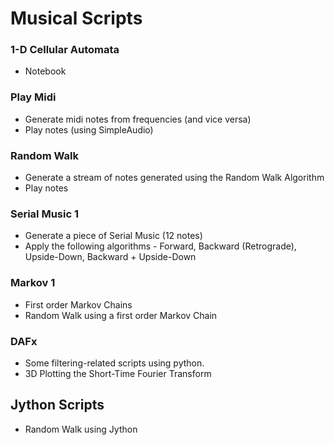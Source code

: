 # Musical Scripts

### 1-D Cellular Automata
* Notebook

### Play Midi
* Generate midi notes from frequencies (and vice versa)
* Play notes (using SimpleAudio)


### Random Walk
* Generate a stream of notes generated using the Random Walk Algorithm
* Play notes


### Serial Music 1
* Generate a piece of Serial Music (12 notes)
* Apply the following algorithms - Forward, Backward (Retrograde), Upside-Down, Backward + Upside-Down

### Markov 1
* First order Markov Chains
* Random Walk using a first order Markov Chain

### DAFx
* Some filtering-related scripts using python.
* 3D Plotting the Short-Time Fourier Transform

## Jython Scripts
* Random Walk using Jython

